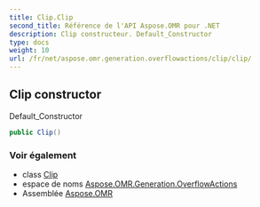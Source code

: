```yaml
---
title: Clip.Clip
second_title: Référence de l'API Aspose.OMR pour .NET
description: Clip constructeur. Default_Constructor
type: docs
weight: 10
url: /fr/net/aspose.omr.generation.overflowactions/clip/clip/
---
```

## Clip constructor

Default_Constructor

```csharp
public Clip()
```

### Voir également

* class [Clip](../)
* espace de noms [Aspose.OMR.Generation.OverflowActions](../../clip/)
* Assemblée [Aspose.OMR](../../../)


